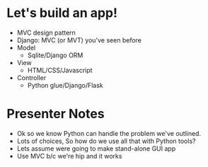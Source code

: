 # Let's build an app!

- MVC design pattern
- Django: MVC (or MVT) you've seen before
- Model
    - Sqlite/Django ORM
- View
    - HTML/CSS/Javascript
- Controller
    - Python glue/Django/Flask

# Presenter Notes

- Ok so we know Python can handle the problem we've outlined.
- Lots of choices, So how do we use all that with Python tools?
- Lets assume were going to make stand-alone GUI app
- Use MVC b/c we're hip and it works
